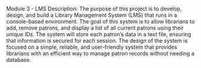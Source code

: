 Module 3 - LMS 
Description:
The purpose of this project is to develop, design, and build a Library Management System (LMS) that runs in a console-based environment. 
The goal of this system is to allow librarians to add, remove patrons, and display a list of all current patrons using their unique IDs. 
The system will store each patron’s data in a text file, ensuring that information is secured for each session. 
The design of the system is focused on a simple, reliable, and user-friendly system that provides librarians 
with an efficient way to manage patron records without needing a database.
